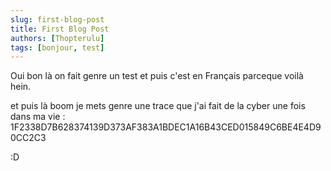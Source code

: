 ```yaml
---
slug: first-blog-post
title: First Blog Post
authors: [Thopterulu]
tags: [bonjour, test]
---
```


Oui bon là on fait genre un test et puis c'est en Français parceque voilà hein.

et puis là boom je mets genre une trace que j'ai fait de la cyber une fois dans ma vie : 1F2338D7B628374139D373AF383A1BDEC1A16B43CED015849C6BE4E4D90CC2C3

:D
